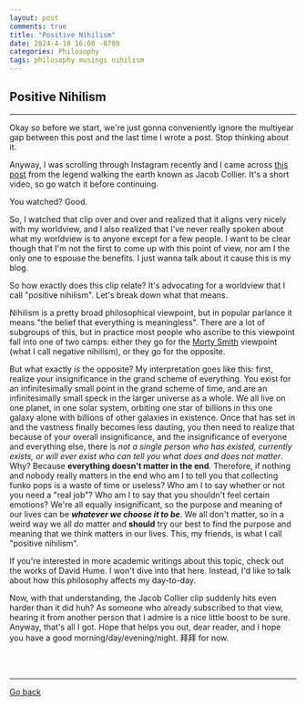 ```yaml
---
layout: post
comments: true
title: "Positive Nihilism"
date: 2024-4-10 16:00 -0700
categories: Philosophy
tags: philosophy musings nihilism
---
```


## Positive Nihilism
---

Okay so before we start, we're just gonna conveniently ignore the multiyear gap between this post and the last time I wrote a post. Stop thinking about it.

Anyway, I was scrolling through Instagram recently and I came across [this post](https://www.instagram.com/p/C1xaEbrMR_C/) from the legend walking the earth known as Jacob Collier. It's a short video, so go watch it before continuing.

You watched? Good.

So, I watched that clip over and over and realized that it aligns very nicely with my worldview, and I also realized that I've never really spoken about what my worldview is to anyone except for a few people. I want to be clear though that I'm not the first to come up with this point of view, nor am I the only one to espouse the benefits. I just wanna talk about it cause this is my blog.

So how exactly does this clip relate? It's advocating for a worldview that I call "positive nihilism". Let's break down what that means.

Nihilism is a pretty broad philosophical viewpoint, but in popular parlance it means "the belief that everything is meaningless". There are a lot of subgroups of this, but in practice most people who ascribe to this viewpoint fall into one of two camps: either they go for the [Morty Smith](https://www.youtube.com/watch?v=oHAWkpGCP7A) viewpoint (what I call negative nihilism), or they go for the opposite.

But what exactly _is_ the opposite? My interpretation goes like this: first, realize your insignificance in the grand scheme of everything. You exist for an infinitesimally small point in the grand scheme of time, and are an infinitesimally small speck in the larger universe as a whole. We all live on one planet, in one solar system, orbiting one star of billions in this one galaxy alone with billions of other galaxies in existence. Once that has set in and the vastness finally becomes less dauting, you then need to realize that because of your overall insignificance, and the insignificance of everyone and everything else, there is _not a single person who has existed, currently exists, or will ever exist who can tell you what does and does not matter_. Why? Because **everything doesn't matter in the end**. Therefore, if nothing and nobody really matters in the end who am I to tell you that collecting funko pops is a waste of time or useless? Who am I to say whether or not you need a "real job"? Who am I to say that you shouldn't feel certain emotions? We're all equally insignificant, so the purpose and meaning of our lives can be _**whatever we choose it to be**_. We all don't matter, so in a weird way we all _do_ matter and **should** try our best to find the purpose and meaning that we think matters in our lives. This, my friends, is what I call "positive nihilism".

If you're interested in more academic writings about this topic, check out the works of David Hume. I won't dive into that here. Instead, I'd like to talk about how this philosophy affects my day-to-day.

Now, with that understanding, the Jacob Collier clip suddenly hits even harder than it did huh? As someone who already subscribed to that view, hearing it from another person that I admire is a nice little boost to be sure. Anyway, that's all I got. Hope that helps you out, dear reader, and I hope you have a good morning/day/evening/night. 拜拜 for now.

<br><br>

---
[Go back](/innermachinations)